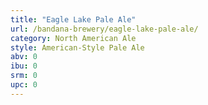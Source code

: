 ```yaml
---
title: "Eagle Lake Pale Ale"
url: /bandana-brewery/eagle-lake-pale-ale/
category: North American Ale
style: American-Style Pale Ale
abv: 0
ibu: 0
srm: 0
upc: 0
---
```


